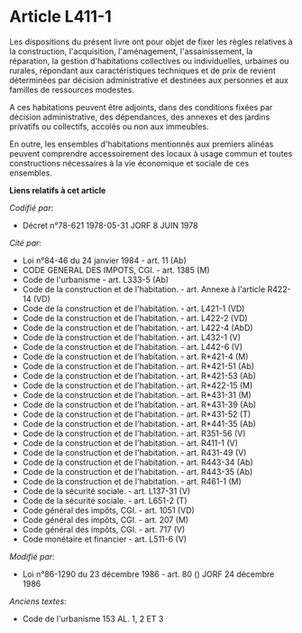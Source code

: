 # Article L411-1

Les dispositions du présent livre ont pour objet de fixer les règles relatives à la construction, l'acquisition,
l'aménagement, l'assainissement, la réparation, la gestion d'habitations collectives ou individuelles, urbaines ou rurales,
répondant aux caractéristiques techniques et de prix de revient déterminées par décision administrative et destinées aux
personnes et aux familles de ressources modestes.

A ces habitations peuvent être adjoints, dans des conditions fixées par décision administrative, des dépendances, des annexes
et des jardins privatifs ou collectifs, accolés ou non aux immeubles.

En outre, les ensembles d'habitations mentionnés aux premiers alinéas peuvent comprendre accessoirement des locaux à usage
commun et toutes constructions nécessaires à la vie économique et sociale de ces ensembles.

**Liens relatifs à cet article**

_Codifié par_:

  - Décret n°78-621 1978-05-31 JORF 8 JUIN 1978

_Cité par_:

  - Loi n°84-46 du 24 janvier 1984 - art. 11 (Ab)
  - CODE GENERAL DES IMPOTS, CGI. - art. 1385 (M)
  - Code de l'urbanisme - art. L333-5 (Ab)
  - Code de la construction et de l'habitation. - art. Annexe à l'article R422-14 (VD)
  - Code de la construction et de l'habitation. - art. L421-1 (VD)
  - Code de la construction et de l'habitation. - art. L422-2 (VD)
  - Code de la construction et de l'habitation. - art. L422-4 (AbD)
  - Code de la construction et de l'habitation. - art. L432-1 (V)
  - Code de la construction et de l'habitation. - art. L442-6 (V)
  - Code de la construction et de l'habitation. - art. R*421-4 (M)
  - Code de la construction et de l'habitation. - art. R*421-51 (Ab)
  - Code de la construction et de l'habitation. - art. R*421-53 (Ab)
  - Code de la construction et de l'habitation. - art. R*422-15 (M)
  - Code de la construction et de l'habitation. - art. R*431-31 (M)
  - Code de la construction et de l'habitation. - art. R*431-39 (Ab)
  - Code de la construction et de l'habitation. - art. R*431-52 (T)
  - Code de la construction et de l'habitation. - art. R*441-35 (Ab)
  - Code de la construction et de l'habitation. - art. R351-56 (V)
  - Code de la construction et de l'habitation. - art. R411-1 (V)
  - Code de la construction et de l'habitation. - art. R431-49 (V)
  - Code de la construction et de l'habitation. - art. R443-34 (Ab)
  - Code de la construction et de l'habitation. - art. R443-35 (Ab)
  - Code de la construction et de l'habitation. - art. R461-1 (M)
  - Code de la sécurité sociale. - art. L137-31 (V)
  - Code de la sécurité sociale. - art. L651-2 (T)
  - Code général des impôts, CGI. - art. 1051 (VD)
  - Code général des impôts, CGI. - art. 207 (M)
  - Code général des impôts, CGI. - art. 717 (V)
  - Code monétaire et financier - art. L511-6 (V)

_Modifié par_:

  - Loi n°86-1290 du 23 décembre 1986 - art. 80 () JORF 24 décembre 1986

_Anciens textes_:

  - Code de l'urbanisme 153 AL. 1, 2 ET 3
